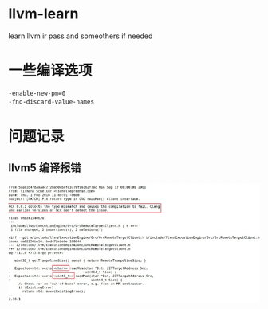 # llvm-learn
learn llvm ir pass and someothers if needed



# 一些编译选项
```bash
-enable-new-pm=0
-fno-discard-value-names
```










# 问题记录
## llvm5 编译报错
![](./readmeImages/llvm5-compile.jpg)
